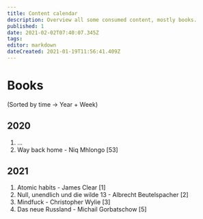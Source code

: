 ```yaml
---
title: Content calendar
description: Overview all some consumed content, mostly books.
published: 1
date: 2021-02-02T07:40:07.345Z
tags: 
editor: markdown
dateCreated: 2021-01-19T11:56:41.409Z
---
```


# Books
(Sorted by time -> Year + Week)
## 2020
1. ...
2. Way back home - Niq Mhlongo [53]
## 2021
1. Atomic habits - James Clear [1]
2. Null, unendlich und die wilde 13 - Albrecht Beutelspacher [2]
3. Mindfuck - Christopher Wylie [3]
4. Das neue Russland - Michail Gorbatschow [5]